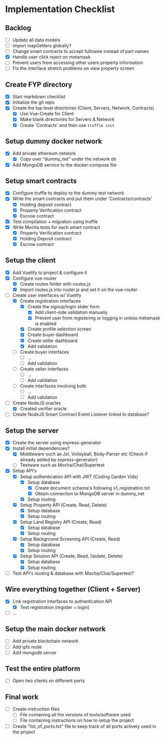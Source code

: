 # Implementation Checklist

## Backlog
- [ ] Update all data models
- [ ] import mapGetters globally?
- [ ] Change smart contracts to accept fullname instead of part names
- [x] Handle user click reject on metamask
- [ ] Prevent users from accessing other users property information
- [ ] Fix the interface stretch problems on view property screen

## Create FYP directory
- [x] Start markdown checklist
- [x] Initialize the git repo
- [x] Create the top level directories (Client, Servers, Network, Contracts)
  - [x] Use Vue-Create for Client
  - [x] Make blank directories for Servers & Network
  - [x] Create 'Contracts' and then use ``` truffle init ```

## Setup dummy docker network
- [x] Add private ethereum network
  - [x] Copy over "dummy_net" under the network dir
- [x] Add MongoDB service to the docker-compose file

## Setup smart contracts
- [x] Configure truffle to deploy to the dummy test network
- [x] Write the smart contracts and put them under 'Contracts/contracts'
	- [x] Holding deposit contract
	- [x] Property Verification contract
	- [x] Escrow contract
- [x] Test compilation + migration using truffle
- [x] Write Mocha tests for each smart contract
  - [x] Property Verification contract
  - [x] Holding Deposit contract
  - [x] Escrow contract

## Setup the client
- [x] Add Vuetify to project & configure it
- [x] Configure vue-router
	- [x] Create routes folder with routes.js
	- [x] Import routes.js into router.js and set it on the vue-router
- [ ] Create user interfaces w/ Vuetify
	- [x] Create registration interfaces
		- [x] Create the signup/login slider form
			- [x] Add client-side validation manually
			- [x] Prevent user from registering or logging in unless metamask is enabled
		- [x] Create profile selection screen
		- [x] Create buyer dashboard
		- [x] Create seller dashboard
		- [x] Add validation
	- [ ] Create buyer interfaces
		- [ ] ...
		- [ ] Add validation
	- [ ] Create seller interfaces
		- [ ] ...
		- [ ] Add validation
	- [ ] Create interfaces involving both
		- [ ] ...
		- [ ] Add validation
- [ ] Create NodeJS oracles
	- [x] Created verifier oracle
- [ ] Create NodeJS Smart Contract Event Listener linked to database?

## Setup the server
- [x] Create the server using express-generator
- [x] Install initial dependencies?
	- [x] Middleware such as Joi, Volleyball, Body-Parser etc (Check if already added by express-generator)
	- [ ] Testware such as Mocha/Chai/Supertest
- [x] Setup API's
	- [x] Setup authentication API with JWT (Coding Garden Vids)
		- [x] Setup database
			- [x] Create document schema's following s1_registration.txt
			- [x] Obtain connection to MongoDB server in dummy_net
		- [x] Setup routing
	- [x] Setup Property API (Create, Read, Delete)
		- [x] Setup database
		- [x] Setup routing
	- [x] Setup Land Registry API (Create, Read)
		- [x] Setup database
		- [x] Setup routing
	- [x] Setup Background Screening API (Create, Read)
		- [x] Setup database
		- [x] Setup routing
	- [x] Setup Session API (Create, Read, Update, Delete)
		- [x] Setup database
		- [x] Setup routing
- [ ] Test API's routing & database with Mocha/Chai/Supertest?

## Wire everything together (Client + Server)
- [x] Link registration interfaces to authentication API
	- [x] Test registration (register + login)
- [ ] ...

## Setup the main docker network
- [ ] Add private blockchain network
- [ ] Add ipfs node
- [ ] Add mongodb server

## Test the entire platform
- [ ] Open two clients on different ports

## Final work
- [ ] Create instruction files
  - [ ] File containing all the versions of tools/software used
  - [ ] File containing instructions on how to setup the project
- [ ] Create "list_of_ports.txt" file to keep track of all ports actively used in the project
